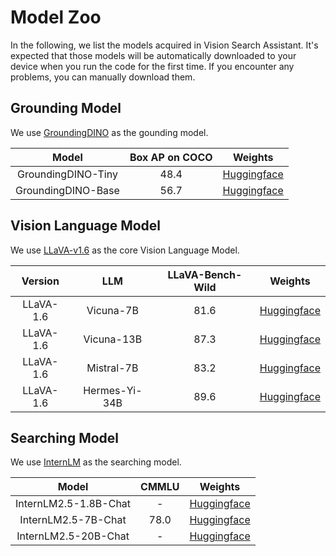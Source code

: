 # Model Zoo
In the following, we list the models acquired in Vision Search Assistant. It's expected that those models will be automatically downloaded to your device when you run the code for the first time. If you encounter any problems, you can manually download them.
## Grounding Model
We use [GroundingDINO](https://github.com/IDEA-Research/GroundingDINO) as the gounding model. 

| Model | Box AP on COCO | Weights |
| :-: | :-: | :-: |
| GroundingDINO-Tiny | 48.4 | [Huggingface](https://huggingface.co/IDEA-Research/grounding-dino-tiny) |
| GroundingDINO-Base | 56.7 | [Huggingface](https://huggingface.co/IDEA-Research/grounding-dino-base) |

## Vision Language Model
We use [LLaVA-v1.6](https://github.com/haotian-liu/LLaVA) as the core Vision Language Model.

| Version | LLM | LLaVA-Bench-Wild | Weights |
| :-: | :-: | :-: | :-: |
| LLaVA-1.6 | Vicuna-7B | 81.6 | [Huggingface](https://huggingface.co/liuhaotian/llava-v1.6-vicuna-7b) |
| LLaVA-1.6 | Vicuna-13B | 87.3 | [Huggingface](https://huggingface.co/liuhaotian/llava-v1.6-vicuna-13b) |
| LLaVA-1.6 | Mistral-7B | 83.2 | [Huggingface](https://huggingface.co/liuhaotian/llava-v1.6-mistral-7b) |
| LLaVA-1.6 | Hermes-Yi-34B | 89.6 | [Huggingface](https://huggingface.co/liuhaotian/llava-v1.6-34b) |

## Searching Model
We use [InternLM](https://github.com/InternLM/InternLM) as the searching model.

| Model | CMMLU | Weights |
| :-: | :-: | :-: |
| InternLM2.5-1.8B-Chat | - | [Huggingface](https://huggingface.co/internlm/internlm2_5-1_8b-chat) |
| InternLM2.5-7B-Chat | 78.0 | [Huggingface](https://huggingface.co/internlm/internlm2_5-7b-chat) |
| InternLM2.5-20B-Chat | - | [Huggingface](https://huggingface.co/internlm/internlm2_5-20b-chat) |